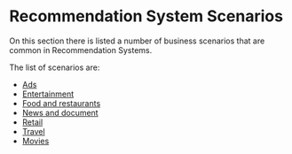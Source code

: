 # Recommendation System Scenarios

On this section there is listed a number of business scenarios that are common in Recommendation Systems.

The list of scenarios are:

* [Ads](ads)
* [Entertainment](entertainment)
* [Food and restaurants](food_and_restaurants)
* [News and document](news)
* [Retail](retail)
* [Travel](travel)
* [Movies](movie)




